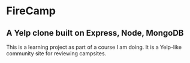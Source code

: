 # FireCamp
## A Yelp clone built on Express, Node, MongoDB

This is a learning project as part of a course I am doing. It is a Yelp-like community site for reviewing campsites.
